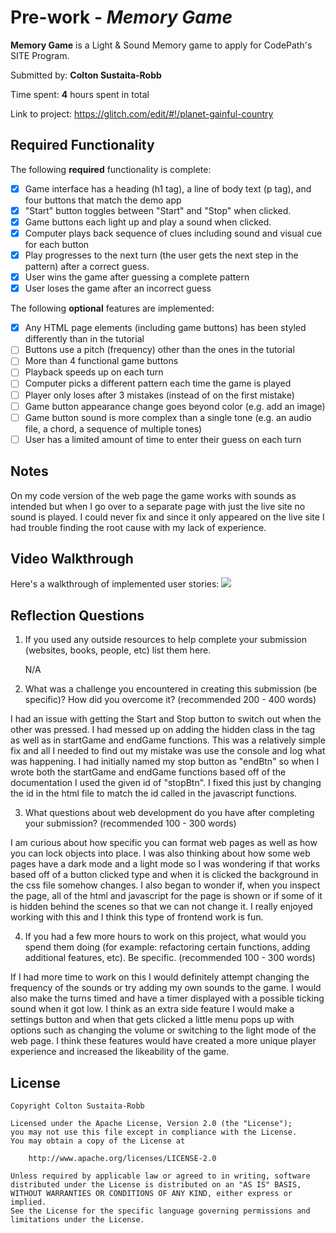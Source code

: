 # Pre-work - *Memory Game*

**Memory Game** is a Light & Sound Memory game to apply for CodePath's SITE Program. 

Submitted by: **Colton Sustaita-Robb**

Time spent: **4** hours spent in total

Link to project: https://glitch.com/edit/#!/planet-gainful-country
## Required Functionality

The following **required** functionality is complete:

* [X] Game interface has a heading (h1 tag), a line of body text (p tag), and four buttons that match the demo app
* [X] "Start" button toggles between "Start" and "Stop" when clicked. 
* [X] Game buttons each light up and play a sound when clicked. 
* [X] Computer plays back sequence of clues including sound and visual cue for each button
* [X] Play progresses to the next turn (the user gets the next step in the pattern) after a correct guess. 
* [X] User wins the game after guessing a complete pattern
* [X] User loses the game after an incorrect guess

The following **optional** features are implemented:

* [X] Any HTML page elements (including game buttons) has been styled differently than in the tutorial
* [ ] Buttons use a pitch (frequency) other than the ones in the tutorial
* [ ] More than 4 functional game buttons
* [ ] Playback speeds up on each turn
* [ ] Computer picks a different pattern each time the game is played
* [ ] Player only loses after 3 mistakes (instead of on the first mistake)
* [ ] Game button appearance change goes beyond color (e.g. add an image)
* [ ] Game button sound is more complex than a single tone (e.g. an audio file, a chord, a sequence of multiple tones)
* [ ] User has a limited amount of time to enter their guess on each turn

## Notes
On my code version of the web page the game works with sounds as intended but when I go over to a separate page with just the live site no sound is played. I could never fix and since it only appeared on the live site I had trouble finding the root cause with my lack of experience.

## Video Walkthrough

Here's a walkthrough of implemented user stories:
![](your-link-here)


## Reflection Questions
1. If you used any outside resources to help complete your submission (websites, books, people, etc) list them here. 

     N/A

2. What was a challenge you encountered in creating this submission (be specific)? How did you overcome it? (recommended 200 - 400 words) 

I had an issue with getting the Start and Stop button to switch out when the other was pressed. I had messed up on adding the hidden class in the tag as well as in startGame and endGame functions. This was a relatively simple fix and all I needed to find out my mistake was use the console and log what was happening. I had initially named my stop button as "endBtn" so when I wrote both the startGame and endGame functions based off of the documentation I used the given id of "stopBtn". I fixed this just by changing the id in the html file to match the id called in the javascript functions.


3. What questions about web development do you have after completing your submission? (recommended 100 - 300 words) 

I am curious about how specific you can format web pages as well as how you can lock objects into place. I was also thinking about how some web pages have a dark mode and a light mode so I was wondering if that works based off of a button clicked type and when it is clicked the background in the css file somehow changes. I also began to wonder if, when you inspect the page, all of the html and javascript for the page is shown or if some of it is hidden behind the scenes so that we can not change it. I really enjoyed working with this and I think this type of frontend work is fun.


4. If you had a few more hours to work on this project, what would you spend them doing (for example: refactoring certain functions, adding additional features, etc). Be specific. (recommended 100 - 300 words) 

If I had more time to work on this I would definitely attempt changing the frequency of the sounds or try adding my own sounds to the game. I would also make the turns timed and have a timer displayed with a possible ticking sound when it got low. I think as an extra side feature I would make a settings button and when that gets clicked a little menu pops up with options such as changing the volume or switching to the light mode of the web page. I think these features would have created a more unique player experience and increased the likeability of the game.



## License

    Copyright Colton Sustaita-Robb

    Licensed under the Apache License, Version 2.0 (the "License");
    you may not use this file except in compliance with the License.
    You may obtain a copy of the License at

        http://www.apache.org/licenses/LICENSE-2.0

    Unless required by applicable law or agreed to in writing, software
    distributed under the License is distributed on an "AS IS" BASIS,
    WITHOUT WARRANTIES OR CONDITIONS OF ANY KIND, either express or implied.
    See the License for the specific language governing permissions and
    limitations under the License.
